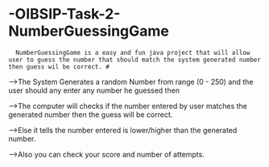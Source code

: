 # -OIBSIP-Task-2-NumberGuessingGame
      NumberGuessingGame is a easy and fun java project that will allow user to guess the number that should match the system generated number then guess wil be correct. #
      
      
      
      
      
      
     
    
-->The System Generates a random Number from range (0 - 250)  and the user should any enter any number he guessed then

-->The computer will checks if the number entered by user matches the generated number then the guess will be correct.

-->Else it tells the number entered is lower/higher than the generated number.

-->Also you can check your score and number of attempts.
      
      
      
      
      
      
  
